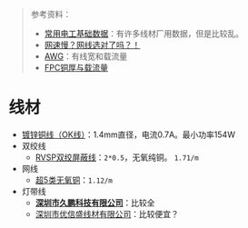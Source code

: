 > 参考资料：
>
> - [常用电工基础数据](https://sj.ruc.edu.cn/jxtjbz/fwywnew/jxfw/cysjnew/6af5ed6a127941a0855e5bf937691a07.htm)：有许多线材厂用数据，但是比较乱。
> - [网速慢？网线选对了吗？！](https://mp.weixin.qq.com/s/KSokg1n1KLtf0b-EiCSbKw)
> - [AWG](https://en.wikipedia.org/wiki/American_wire_gauge)：有线宽和载流量
> - [FPC铜厚与载流量](https://www.sbtpcb.com/2023-03-16_53111.html)

# 线材

- [镀锌铜线（OK线）](https://item.taobao.com/item.htm?spm=a1z10.5-c-s.w4002-14479784354.54.3166d367HjTJpw&id=652814847666)：1.4mm直径，电流0.7A。最小功率154W
- 双绞线
  - [RVSP双绞屏蔽线](https://detail.tmall.com/item.htm?spm=a230r.1.14.22.45f66e0dtKYNh3&id=631672823294&ns=1&abbucket=20&skuId=4750508509201)：`2*0.5`，无氧纯铜。 `1.71/m`
- 网线
  - [超5类无氧铜](https://item.taobao.com/item.htm?spm=a230r.1.14.18.3b801697mr7zhA&id=644627912415&ns=1&abbucket=20#detail)：`1.12/m`
- 灯带线
  - [**深圳市久鹏科技有限公司**](https://detail.1688.com/offer/702797237983.html?_t=1719976263261&spm=a2615.7691456.co_0_0_wangpu_score_0_0_0_0_1_0_0000_1.0)：比较全
  - [深圳市优信盛线材有限公司](https://www.1688.com/factory/b2b-3971039003ee4c7.html)：比较便宜？
